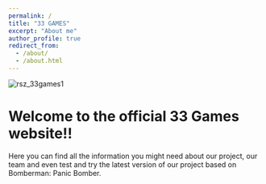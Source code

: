 ```yaml
---
permalink: /
title: "33 GAMES"
excerpt: "About me"
author_profile: true
redirect_from: 
  - /about/
  - /about.html
---
```

![rsz_33games1](https://github.com/33games/website/assets/125653256/435fe31c-04a9-46d4-ba30-fcccb2196c2b)


<html>
<head>
  <title>HTML Elements Reference</title>
</head>
<body>

<h1>Welcome to the official 33 Games website!!</h1>
<p>Here you can find all the information you might need about our project, our team and even test and try the latest version of our project based on Bomberman: Panic Bomber.</p>

</body>
</html>
